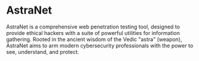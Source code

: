 # AstraNet
AstraNet is a comprehensive web penetration testing tool, designed to provide ethical hackers with a suite of powerful utilities for information gathering. Rooted in the ancient wisdom of the Vedic "astra" (weapon), AstraNet aims to arm modern cybersecurity professionals with the power to see, understand, and protect.
